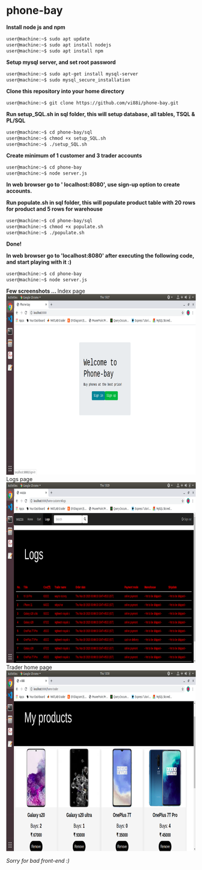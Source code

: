 # phone-bay

<strong>Install node js and npm</strong>
```console
user@machine:~$ sudo apt update
user@machine:~$ sudo apt install nodejs
user@machine:~$ sudo apt install npm
```

<strong>Setup mysql server, and set root password</strong>
```console
user@machine:~$ sudo apt-get install mysql-server
user@machine:~$ sudo mysql_secure_installation
```

<strong>Clone this repository into your home directory</strong>
```console
user@machine:~$ git clone https://github.com/vi88i/phone-bay.git
```

<strong>Run setup_SQL.sh in sql folder, this will setup database, all tables, TSQL & PL/SQL</strong>
```console
user@machine:~$ cd phone-bay/sql
user@machine:~$ chmod +x setup_SQL.sh 
user@machine:~$ ./setup_SQL.sh
```

<strong>Create minimum of 1 customer and 3 trader accounts</strong>
```console
user@machine:~$ cd phone-bay
user@machine:~$ node server.js 
```
<strong>In web browser go to ' localhost:8080', use sign-up option to create accounts.</strong>

<strong>Run populate.sh in sql folder, this will populate product table with 20 rows for product and 5 rows for warehouse</strong>
```console
user@machine:~$ cd phone-bay/sql
user@machine:~$ chmod +x populate.sh 
user@machine:~$ ./populate.sh
```

<strong>Done!</strong>

<strong>In web browser go to 'localhost:8080' after executing the following code, and start playing with it :) </strong>
```console
user@machine:~$ cd phone-bay
user@machine:~$ node server.js 
```

<strong>Few screenshots ... </strong>
Index page
<img src="./public/assets/index.png" style="height: 480px; width:640px;"><br>
Logs page
<img src="./public/assets/logs.png" style="height: 480px; width:640px;"><br>
Trader home page
<img src="./public/assets/trader-home.png" style="height: 480px; width:640px;"><br>

<i>Sorry for bad front-end :)</i>





















